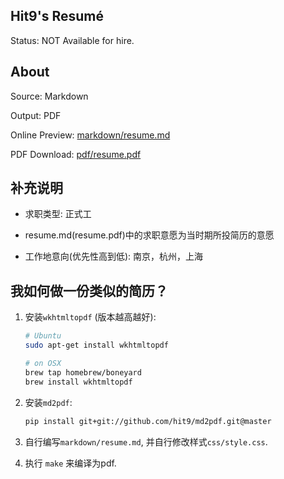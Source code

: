 Hit9's Resumé
-------------

Status: NOT Available for hire.

About
------

Source: Markdown

Output: PDF

Online Preview: [markdown/resume.md](markdown/resume.md)

PDF Download: [pdf/resume.pdf](https://github.com/hit9/resume.pdf/raw/dev/pdf/resume.pdf)

补充说明
--------

- 求职类型: 正式工

- resume.md(resume.pdf)中的求职意愿为当时期所投简历的意愿

- 工作地意向(优先性高到低): 南京，杭州，上海

我如何做一份类似的简历？
-----------------------

1. 安装`wkhtmltopdf` (版本越高越好):
   ```bash
   # Ubuntu
   sudo apt-get install wkhtmltopdf

   # on OSX
   brew tap homebrew/boneyard
   brew install wkhtmltopdf
   ```

2. 安装`md2pdf`:

   ```bash
   pip install git+git://github.com/hit9/md2pdf.git@master
   ```

3. 自行编写`markdown/resume.md`, 并自行修改样式`css/style.css`.

4. 执行 `make` 来编译为pdf.
